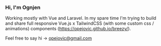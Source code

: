 
<h3 align="left">Hi, I'm Ognjen</h3>

Working mostly with Vue and Laravel. In my spare time I'm trying to build and share full responsive Vue.js x TailwindCSS (with some custom css / animations) components (https://opejovic.github.io/breezy/).


Feel free to say hi -> opejovic@gmail.com
